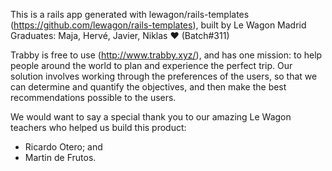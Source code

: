 This is a rails app generated with lewagon/rails-templates (https://github.com/lewagon/rails-templates), built by Le Wagon Madrid Graduates: Maja, Hervé, Javier, Niklas ♥️ (Batch#311)

Trabby is free to use (http://www.trabby.xyz/), and has one mission: to help people around the world to plan and experience the perfect trip. Our solution involves working through the preferences of the users, so that we can determine and quantify the objectives, and then make the best recommendations possible to the users.

We would want to say a special thank you to our amazing Le Wagon teachers who helped us build this product:
- Ricardo Otero; and
- Martin de Frutos.
